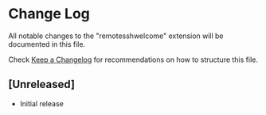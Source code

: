 # Change Log

All notable changes to the "remotesshwelcome" extension will be documented in this file.

Check [Keep a Changelog](http://keepachangelog.com/) for recommendations on how to structure this file.

## [Unreleased]

- Initial release